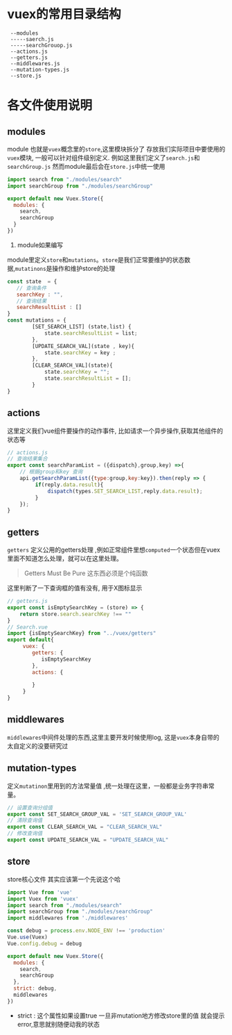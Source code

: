 # vuex的常用目录结构
```
 --modules
 -----saerch.js
 -----searchGrouop.js
 --actions.js
 --getters.js
 --middlewares.js
 --mutation-types.js
 --store.js
```
# 各文件使用说明
## modules 
module 也就是`vuex`概念里的`store`,这里模块拆分了
存放我们实际项目中要使用的`vuex`模块, 一般可以针对组件级别定义.
例如这里我们定义了`search.js`和`searchGroup.js` 然而module最后会在`store.js`中统一使用
```js
import search from "./modules/search"
import searchGroup from "./modules/searchGroup"

export default new Vuex.Store({
  modules: {
    search,
    searchGroup
  }
})
```

1. module如果编写

module里定义`store`和`mutations`。`store`是我们正常要维护的状态数据,`mutatinons`是操作和维护store的处理

```js
const state  = {
   // 查询条件
   searchKey : "",
   // 查询结果
   searchResultList : []
}
const mutations = {
        [SET_SEARCH_LIST] (state,list) {
            state.searchResultList = list;
        },
        [UPDATE_SEARCH_VAL](state , key){
            state.searchKey = key ;
        },
        [CLEAR_SEARCH_VAL](state){
            state.searchKey = "";
            state.searchResultList = [];
        }
}
```

## actions
这里定义我们vue组件要操作的动作事件, 比如请求一个异步操作,获取其他组件的状态等

```js
// actions.js
// 查询结果集合 
export const searchParamList = ({dispatch},group,key) =>{
    // 根据group和key 查询
    api.getSearchParamList({type:group,key:key}).then(reply => {
         if(reply.data.result){
             dispatch(types.SET_SEARCH_LIST,reply.data.result);
         }
    });
}
```

## getters
 `getters` 定义公用的getters处理 ,例如正常组件里想`computed`一个状态但在vuex里面不知道怎么处理，就可以在这里处理。
> Getters Must Be Pure 这东西必须是个纯函数

这里判断了一下查询框的值有没有, 用于X图标显示

```js
// getters.js
export const isEmptySearchKey = (store) => {
    return store.search.searchKey !== ""
}
// Search.vue
import {isEmptySearchKey} from "../vuex/getters"
export default{
     vuex: {
        getters: {
           isEmptySearchKey
        },
        actions: {
          
        }
     } 
}

```

## middlewares
`middlewares`中间件处理的东西,这里主要开发时候使用log, 这是`vuex`本身自带的 太自定义的没要研究过

## mutation-types
 定义`mutatinon`里用到的方法常量值 ,统一处理在这里，一般都是业务字符串常量。
 
```js
// 设置查询分组值
export const SET_SEARCH_GROUP_VAL = 'SET_SEARCH_GROUP_VAL'
// 清除查询值
export const CLEAR_SEARCH_VAL = "CLEAR_SEARCH_VAL"
// 修改查询值
export const UPDATE_SEARCH_VAL = "UPDATE_SEARCH_VAL"
```

## store
store核心文件 其实应该第一个先说这个哈
```js
import Vue from 'vue'
import Vuex from 'vuex'
import search from "./modules/search"
import searchGroup from "./modules/searchGroup"
import middlewares from './middlewares'

const debug = process.env.NODE_ENV !== 'production'
Vue.use(Vuex)
Vue.config.debug = debug

export default new Vuex.Store({
  modules: {
    search,
    searchGroup
  },
  strict: debug,
  middlewares
})

```

* strict : 这个属性如果设置true 一旦非mutation地方修改store里的值 就会提示error,意思就别随便动我的状态
